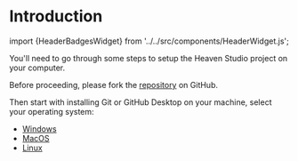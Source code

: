 # Introduction

import {HeaderBadgesWidget} from '../../src/components/HeaderWidget.js';

You'll need to go through some steps to setup the Heaven Studio project on your computer.

Before proceeding, please fork the [repository](https://github.com/megaminerjenny/HeavenStudio) on GitHub.

Then start with installing Git or GitHub Desktop on your machine, select your operating system:

- [Windows](./git/windows/introduction)
- [MacOS](./git/mac/introduction)
- [Linux](./git/linux/introduction)

<HeaderBadgesWidget commaDelimitedContributors="Saraistupid" lastDateString="2/9/23" />